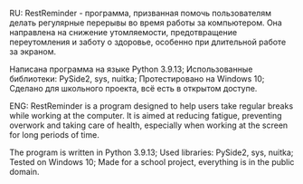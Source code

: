 RU: 
RestReminder - программа, призванная помочь пользователям делать регулярные перерывы во время работы за компьютером. Она направлена на снижение утомляемости, предотвращение переутомления и заботу о здоровье, особенно при длительной работе за экраном.

Написана программа на языке Python 3.9.13;
Использованные библиотеки: PySide2, sys, nuitka;
Протестировано на Windows 10;
Сделано для школьного проекта, всё есть в открытом доступе.

ENG:
RestReminder is a program designed to help users take regular breaks while working at the computer. It is aimed at reducing fatigue, preventing overwork and taking care of health, especially when working at the screen for long periods of time.

The program is written in Python 3.9.13;
Used libraries: PySide2, sys, nuitka;
Tested on Windows 10;
Made for a school project, everything is in the public domain.
